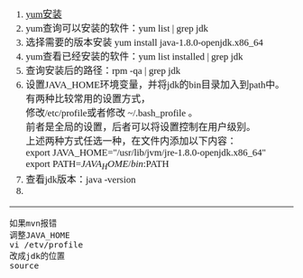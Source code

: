 <span  style="font-family: Simsun,serif; font-size: 17px; ">

1. [yum安装](https://www.cnblogs.com/tq03/p/4980110.html) 
2. yum查询可以安装的软件：yum list | grep jdk
3. 选择需要的版本安装 yum install java-1.8.0-openjdk.x86_64
4. yum查看已经安装的软件：yum list installed | grep jdk
5. 查询安装后的路径：rpm -qa | grep jdk
6. 设置JAVA_HOME环境变量，并将jdk的bin目录加入到path中。 <br> 
有两种比较常用的设置方式， <br> 修改/etc/profile或者修改 ~/.bash\_profile 。 <br> 前者是全局的设置，后者可以将设置控制在用户级别。 <br> 上述两种方式任选一种，在文件内添加以下内容： <br> export JAVA\_HOME="/usr/lib/jvm/jre-1.8.0-openjdk.x86\_64" <br> export PATH=$JAVA_HOME/bin:$PATH
7. 查看jdk版本：java -version
8. 

---

~~~
如果mvn报错
调整JAVA_HOME
vi /etv/profile
改成jdk的位置
source
~~~



</span>